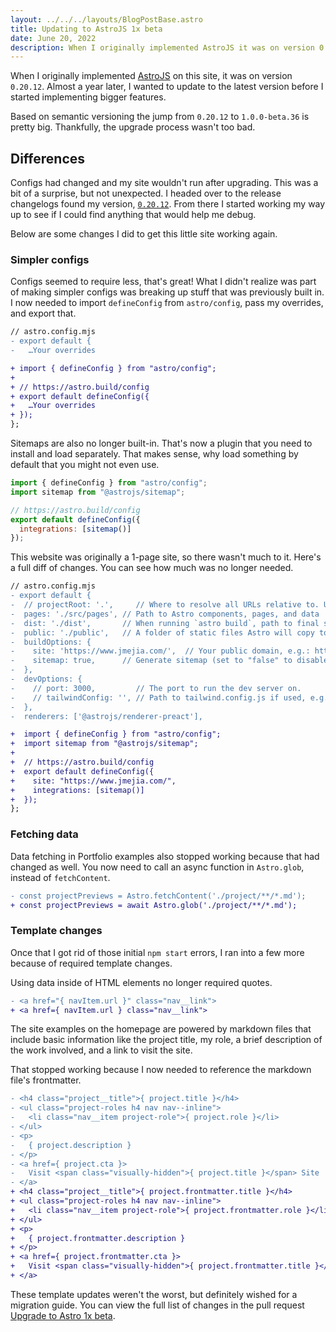 ```yaml
---
layout: ../../../layouts/BlogPostBase.astro
title: Updating to AstroJS 1x beta
date: June 20, 2022
description: When I originally implemented AstroJS it was on version 0.20.12, when I came back it was already in 1.0.0-beta.36. This post describes the issues and solutions in updating this little site.
---
```


When I originally implemented [AstroJS](https://astro.build/) on this site, it was on version `0.20.12`. Almost a year later, I wanted to update to the latest version before I started implementing bigger features.

Based on semantic versioning the jump from `0.20.12` to `1.0.0-beta.36` is pretty big. Thankfully, the upgrade process wasn't too bad.

## Differences

Configs had changed and my site wouldn't run after upgrading. This was a bit of a surprise, but not unexpected. I headed over to the release changelogs found my version, [`0.20.12`](https://github.com/withastro/astro/blob/main/packages/astro/CHANGELOG.md#02012). From there I started working my way up to see if I could find anything that would help me debug.

Below are some changes I did to get this little site working again.

### Simpler configs

Configs seemed to require less, that's great! What I didn't realize was part of making simpler configs was breaking up stuff that was previously built in. I now needed to import `defineConfig` from `astro/config`, pass my overrides, and export that.

```diff
// astro.config.mjs
- export default {
-   …Your overrides

+ import { defineConfig } from "astro/config";
+
+ // https://astro.build/config
+ export default defineConfig({
+   …Your overrides
+ });
};
```

Sitemaps are also no longer built-in. That's now a plugin that you need to install and load separately. That makes sense, why load something by default that you might not even use.

```js
import { defineConfig } from "astro/config";
import sitemap from "@astrojs/sitemap";

// https://astro.build/config
export default defineConfig({
  integrations: [sitemap()]
});
```

This website was originally a 1-page site, so there wasn't much to it. Here's a full diff of changes. You can see how much was no longer needed.

```diff
// astro.config.mjs
- export default {
-  // projectRoot: '.',     // Where to resolve all URLs relative to. Useful if you have a monorepo project.
-  pages: './src/pages', // Path to Astro components, pages, and data
-  dist: './dist',       // When running `astro build`, path to final static output
-  public: './public',   // A folder of static files Astro will copy to the root. Useful for favicons, images, and other files that don’t need processing.
-  buildOptions: {
-    site: 'https://www.jmejia.com/',  // Your public domain, e.g.: https://my-site.dev/. Used to generate sitemaps and canonical URLs.
-    sitemap: true,      // Generate sitemap (set to "false" to disable)
-  },
-  devOptions: {
-    // port: 3000,         // The port to run the dev server on.
-    // tailwindConfig: '', // Path to tailwind.config.js if used, e.g. './tailwind.config.js'
-  },
-  renderers: ['@astrojs/renderer-preact'],

+  import { defineConfig } from "astro/config";
+  import sitemap from "@astrojs/sitemap";
+
+  // https://astro.build/config
+  export default defineConfig({
+    site: "https://www.jmejia.com/",
+    integrations: [sitemap()]
+  });
};
```

### Fetching data

Data fetching in Portfolio examples also stopped working because that had changed as well. You now need to call an async function in `Astro.glob`, instead of `fetchContent`.

```diff
- const projectPreviews = Astro.fetchContent('./project/**/*.md');
+ const projectPreviews = await Astro.glob('./project/**/*.md');
```

### Template changes

Once that I got rid of those initial `npm start` errors, I ran into a few more because of required template changes.

Using data inside of HTML elements no longer required quotes.

```diff
- <a href="{ navItem.url }" class="nav__link">
+ <a href={ navItem.url } class="nav__link">
```

The site examples on the homepage are powered by markdown files that include basic information like the project title, my role, a brief description of the work involved, and a link to visit the site.

That stopped working because I now needed to reference the markdown file's frontmatter.

```diff
- <h4 class="project__title">{ project.title }</h4>
- <ul class="project-roles h4 nav nav--inline">
-   <li class="nav__item project-role">{ project.role }</li>
- </ul>
- <p>
-   { project.description }
- </p>
- <a href={ project.cta }>
-   Visit <span class="visually-hidden">{ project.title }</span> Site
- </a>
+ <h4 class="project__title">{ project.frontmatter.title }</h4>
+ <ul class="project-roles h4 nav nav--inline">
+   <li class="nav__item project-role">{ project.frontmatter.role }</li>
+ </ul>
+ <p>
+   { project.frontmatter.description }
+ </p>
+ <a href={ project.frontmatter.cta }>
+   Visit <span class="visually-hidden">{ project.frontmatter.title }</span> Site
+ </a>
```

These template updates weren't the worst, but definitely wished for a migration guide. You can view the full list of changes in the pull request [Upgrade to Astro 1x beta](https://github.com/mejiaj/mejiaj/pull/24).
